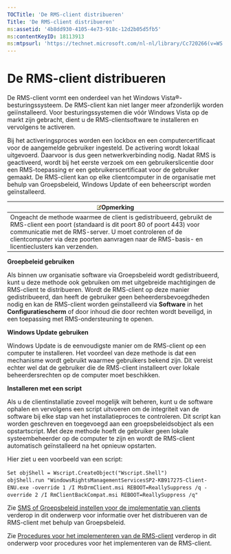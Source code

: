 ```yaml
---
TOCTitle: 'De RMS-client distribueren'
Title: 'De RMS-client distribueren'
ms:assetid: '4b8dd930-4105-4e73-918c-12d2b05d5fb5'
ms:contentKeyID: 18113913
ms:mtpsurl: 'https://technet.microsoft.com/nl-nl/library/Cc720266(v=WS.10)'
---
```


De RMS-client distribueren
==========================

De RMS-client vormt een onderdeel van het Windows Vista®-besturingssysteem. De RMS-client kan niet langer meer afzonderlijk worden geiïnstalleerd. Voor besturingssystemen die vóór Windows Vista op de markt zijn gebracht, dient u de RMS-clientsoftware te installeren en vervolgens te activeren.

Bij het activeringsproces worden een lockbox en een computercertificaat voor de aangemelde gebruiker ingesteld. De activering wordt lokaal uitgevoerd. Daarvoor is dus geen netwerkverbinding nodig. Nadat RMS is geactiveerd, wordt bij het eerste verzoek om een gebruikerslicentie door een RMS-toepassing er een gebruikerscertificaat voor de gebruiker gemaakt. De RMS-client kan op elke clientcomputer in de organisatie met behulp van Groepsbeleid, Windows Update of een beheerscript worden geïnstalleerd.

| ![](/security-updates/images/Cc720266.note(WS.10).gif)Opmerking                                                                                                                                                                                                                       |
|--------------------------------------------------------------------------------------------------------------------------------------------------------------------------------------------------------------------------------------------------------------------------------------------------|
| Ongeacht de methode waarmee de client is gedistribueerd, gebruikt de RMS-client een poort (standaard is dit poort 80 of poort 443) voor communicatie met de RMS-server. U moet controleren of de clientcomputer via deze poorten aanvragen naar de RMS-basis- en licentieclusters kan verzenden. |

**Groepbeleid gebruiken**

Als binnen uw organisatie software via Groepsbeleid wordt gedistribueerd, kunt u deze methode ook gebruiken om met uitgebreide machtigingen de RMS-client te distribueren. Wordt de RMS-client op deze manier gedistribueerd, dan heeft de gebruiker geen beheerdersbevoegdheden nodig en kan de RMS-client worden geïnstalleerd via **Software** in het **Configuratiescherm** of door inhoud die door rechten wordt beveiligd, in een toepassing met RMS-ondersteuning te openen.

**Windows Update gebruiken**

Windows Update is de eenvoudigste manier om de RMS-client op een computer te installeren. Het voordeel van deze methode is dat een mechanisme wordt gebruikt waarmee gebruikers bekend zijn. Dit vereist echter wel dat de gebruiker die de RMS-client installeert over lokale beheerdersrechten op de computer moet beschikken.

**Installeren met een script**

Als u de clientinstallatie zoveel mogelijk wilt beheren, kunt u de software ophalen en vervolgens een script uitvoeren om de integriteit van de software bij elke stap van het installatieproces te controleren. Dit script kan worden geschreven en toegevoegd aan een groepsbeleidsobject als een opstartscript. Met deze methode hoeft de gebruiker geen lokale systeembeheerder op de computer te zijn en wordt de RMS-client automatisch geïnstalleerd na het opnieuw opstarten.

Hier ziet u een voorbeeld van een script:

`Set objShell = Wscript.CreateObject("Wscript.Shell")`  
`objShell.run "WindowsRightsManagementServicesSP2-KB917275-Client-ENU.exe -override 1 /I MsDrmClient.msi REBOOT=ReallySuppress /q -override 2 /I RmClientBackCompat.msi REBOOT=ReallySuppress /q"`  

Zie [SMS of Groepsbeleid instellen voor de implementatie van clients](https://technet.microsoft.com/9e37c27b-8cc1-40c6-adb7-0937aa64c8db) verderop in dit onderwerp voor informatie over het distribueren van de RMS-client met behulp van Groepsbeleid.

Zie [Procedures voor het implementeren van de RMS-client](https://technet.microsoft.com/c84f1724-cf71-4385-9003-ff68bc23c927) verderop in dit onderwerp voor procedures voor het implementeren van de RMS-client.
